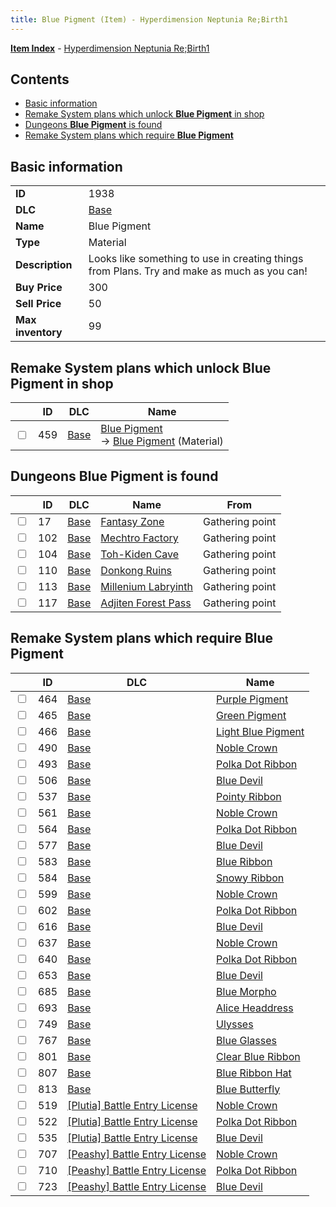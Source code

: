 ```yaml
---
title: Blue Pigment (Item) - Hyperdimension Neptunia Re;Birth1
---
```


[**Item Index**](/neptunia/rb1/item/index.html) - [Hyperdimension Neptunia Re;Birth1](/neptunia/rb1)

## Contents

- [Basic information](#basic-information)
- [Remake System plans which unlock **Blue Pigment** in shop](#remake-system-plans-which-unlock-blue-pigment-in-shop)
- [Dungeons **Blue Pigment** is found](#dungeons-blue-pigment-is-found)
- [Remake System plans which require **Blue Pigment**](#remake-system-plans-which-require-blue-pigment)

## Basic information

|   |   |
| -- | -- |
| **ID** | 1938 |
| **DLC** | [Base](/neptunia/rb1/dlc/1-base.html) |
| **Name** | Blue Pigment |
| **Type** | Material |
| **Description** | Looks like something to use in creating things from Plans. Try and make as much as you can! |
| **Buy Price** | 300 |
| **Sell Price** | 50 |
| **Max inventory** | 99 |


## Remake System plans which unlock **Blue Pigment** in shop

|    | ID | DLC | Name |
| -- | -- | --- | ---- |
| <input type="checkbox" id="rb1-remake-1-459" class="trackbox" /> | 459 | [Base](/neptunia/rb1/dlc/1-base.html) | [Blue Pigment](/neptunia/rb1/remake/1-459-blue-pigment.html)<br /> → [Blue Pigment](/neptunia/rb1/item/1-1938-blue-pigment.html) (Material) |


## Dungeons **Blue Pigment** is found

|    | ID | DLC | Name | From |
| -- | -- | --- | ---- | ---- |
| <input type="checkbox" id="rb1-dungeon-1-17" class="trackbox" /> | 17 | [Base](/neptunia/rb1/dlc/1-base.html) | [Fantasy Zone](/neptunia/rb1/dungeon/1-17-fantasy-zone.html) | Gathering point |
| <input type="checkbox" id="rb1-dungeon-1-102" class="trackbox" /> | 102 | [Base](/neptunia/rb1/dlc/1-base.html) | [Mechtro Factory](/neptunia/rb1/dungeon/1-102-mechtro-factory.html) | Gathering point |
| <input type="checkbox" id="rb1-dungeon-1-104" class="trackbox" /> | 104 | [Base](/neptunia/rb1/dlc/1-base.html) | [Toh-Kiden Cave](/neptunia/rb1/dungeon/1-104-toh-kiden-cave.html) | Gathering point |
| <input type="checkbox" id="rb1-dungeon-1-110" class="trackbox" /> | 110 | [Base](/neptunia/rb1/dlc/1-base.html) | [Donkong Ruins](/neptunia/rb1/dungeon/1-110-donkong-ruins.html) | Gathering point |
| <input type="checkbox" id="rb1-dungeon-1-113" class="trackbox" /> | 113 | [Base](/neptunia/rb1/dlc/1-base.html) | [Millenium Labryinth](/neptunia/rb1/dungeon/1-113-millenium-labryinth.html) | Gathering point |
| <input type="checkbox" id="rb1-dungeon-1-117" class="trackbox" /> | 117 | [Base](/neptunia/rb1/dlc/1-base.html) | [Adjiten Forest Pass](/neptunia/rb1/dungeon/1-117-adjiten-forest-pass.html) | Gathering point |


## Remake System plans which require **Blue Pigment**

|    | ID | DLC | Name |
| -- | -- | --- | ---- |
| <input type="checkbox" id="rb1-quest-1-464" class="trackbox" /> | 464 | [Base](/neptunia/rb1/dlc/1-base.html) | [Purple Pigment](/neptunia/rb1/quest/1-464-purple-pigment.html) |
| <input type="checkbox" id="rb1-quest-1-465" class="trackbox" /> | 465 | [Base](/neptunia/rb1/dlc/1-base.html) | [Green Pigment](/neptunia/rb1/quest/1-465-green-pigment.html) |
| <input type="checkbox" id="rb1-quest-1-466" class="trackbox" /> | 466 | [Base](/neptunia/rb1/dlc/1-base.html) | [Light Blue Pigment](/neptunia/rb1/quest/1-466-light-blue-pigment.html) |
| <input type="checkbox" id="rb1-quest-1-490" class="trackbox" /> | 490 | [Base](/neptunia/rb1/dlc/1-base.html) | [Noble Crown](/neptunia/rb1/quest/1-490-noble-crown.html) |
| <input type="checkbox" id="rb1-quest-1-493" class="trackbox" /> | 493 | [Base](/neptunia/rb1/dlc/1-base.html) | [Polka Dot Ribbon](/neptunia/rb1/quest/1-493-polka-dot-ribbon.html) |
| <input type="checkbox" id="rb1-quest-1-506" class="trackbox" /> | 506 | [Base](/neptunia/rb1/dlc/1-base.html) | [Blue Devil](/neptunia/rb1/quest/1-506-blue-devil.html) |
| <input type="checkbox" id="rb1-quest-1-537" class="trackbox" /> | 537 | [Base](/neptunia/rb1/dlc/1-base.html) | [Pointy Ribbon](/neptunia/rb1/quest/1-537-pointy-ribbon.html) |
| <input type="checkbox" id="rb1-quest-1-561" class="trackbox" /> | 561 | [Base](/neptunia/rb1/dlc/1-base.html) | [Noble Crown](/neptunia/rb1/quest/1-561-noble-crown.html) |
| <input type="checkbox" id="rb1-quest-1-564" class="trackbox" /> | 564 | [Base](/neptunia/rb1/dlc/1-base.html) | [Polka Dot Ribbon](/neptunia/rb1/quest/1-564-polka-dot-ribbon.html) |
| <input type="checkbox" id="rb1-quest-1-577" class="trackbox" /> | 577 | [Base](/neptunia/rb1/dlc/1-base.html) | [Blue Devil](/neptunia/rb1/quest/1-577-blue-devil.html) |
| <input type="checkbox" id="rb1-quest-1-583" class="trackbox" /> | 583 | [Base](/neptunia/rb1/dlc/1-base.html) | [Blue Ribbon](/neptunia/rb1/quest/1-583-blue-ribbon.html) |
| <input type="checkbox" id="rb1-quest-1-584" class="trackbox" /> | 584 | [Base](/neptunia/rb1/dlc/1-base.html) | [Snowy Ribbon](/neptunia/rb1/quest/1-584-snowy-ribbon.html) |
| <input type="checkbox" id="rb1-quest-1-599" class="trackbox" /> | 599 | [Base](/neptunia/rb1/dlc/1-base.html) | [Noble Crown](/neptunia/rb1/quest/1-599-noble-crown.html) |
| <input type="checkbox" id="rb1-quest-1-602" class="trackbox" /> | 602 | [Base](/neptunia/rb1/dlc/1-base.html) | [Polka Dot Ribbon](/neptunia/rb1/quest/1-602-polka-dot-ribbon.html) |
| <input type="checkbox" id="rb1-quest-1-616" class="trackbox" /> | 616 | [Base](/neptunia/rb1/dlc/1-base.html) | [Blue Devil](/neptunia/rb1/quest/1-616-blue-devil.html) |
| <input type="checkbox" id="rb1-quest-1-637" class="trackbox" /> | 637 | [Base](/neptunia/rb1/dlc/1-base.html) | [Noble Crown](/neptunia/rb1/quest/1-637-noble-crown.html) |
| <input type="checkbox" id="rb1-quest-1-640" class="trackbox" /> | 640 | [Base](/neptunia/rb1/dlc/1-base.html) | [Polka Dot Ribbon](/neptunia/rb1/quest/1-640-polka-dot-ribbon.html) |
| <input type="checkbox" id="rb1-quest-1-653" class="trackbox" /> | 653 | [Base](/neptunia/rb1/dlc/1-base.html) | [Blue Devil](/neptunia/rb1/quest/1-653-blue-devil.html) |
| <input type="checkbox" id="rb1-quest-1-685" class="trackbox" /> | 685 | [Base](/neptunia/rb1/dlc/1-base.html) | [Blue Morpho](/neptunia/rb1/quest/1-685-blue-morpho.html) |
| <input type="checkbox" id="rb1-quest-1-693" class="trackbox" /> | 693 | [Base](/neptunia/rb1/dlc/1-base.html) | [Alice Headdress](/neptunia/rb1/quest/1-693-alice-headdress.html) |
| <input type="checkbox" id="rb1-quest-1-749" class="trackbox" /> | 749 | [Base](/neptunia/rb1/dlc/1-base.html) | [Ulysses](/neptunia/rb1/quest/1-749-ulysses.html) |
| <input type="checkbox" id="rb1-quest-1-767" class="trackbox" /> | 767 | [Base](/neptunia/rb1/dlc/1-base.html) | [Blue Glasses](/neptunia/rb1/quest/1-767-blue-glasses.html) |
| <input type="checkbox" id="rb1-quest-1-801" class="trackbox" /> | 801 | [Base](/neptunia/rb1/dlc/1-base.html) | [Clear Blue Ribbon](/neptunia/rb1/quest/1-801-clear-blue-ribbon.html) |
| <input type="checkbox" id="rb1-quest-1-807" class="trackbox" /> | 807 | [Base](/neptunia/rb1/dlc/1-base.html) | [Blue Ribbon Hat](/neptunia/rb1/quest/1-807-blue-ribbon-hat.html) |
| <input type="checkbox" id="rb1-quest-1-813" class="trackbox" /> | 813 | [Base](/neptunia/rb1/dlc/1-base.html) | [Blue Butterfly](/neptunia/rb1/quest/1-813-blue-butterfly.html) |
| <input type="checkbox" id="rb1-quest-7-519" class="trackbox" /> | 519 | [[Plutia] Battle Entry License](/neptunia/rb1/dlc/7-plutia.html) | [Noble Crown](/neptunia/rb1/quest/7-519-noble-crown.html) |
| <input type="checkbox" id="rb1-quest-7-522" class="trackbox" /> | 522 | [[Plutia] Battle Entry License](/neptunia/rb1/dlc/7-plutia.html) | [Polka Dot Ribbon](/neptunia/rb1/quest/7-522-polka-dot-ribbon.html) |
| <input type="checkbox" id="rb1-quest-7-535" class="trackbox" /> | 535 | [[Plutia] Battle Entry License](/neptunia/rb1/dlc/7-plutia.html) | [Blue Devil](/neptunia/rb1/quest/7-535-blue-devil.html) |
| <input type="checkbox" id="rb1-quest-8-707" class="trackbox" /> | 707 | [[Peashy] Battle Entry License](/neptunia/rb1/dlc/8-peashy.html) | [Noble Crown](/neptunia/rb1/quest/8-707-noble-crown.html) |
| <input type="checkbox" id="rb1-quest-8-710" class="trackbox" /> | 710 | [[Peashy] Battle Entry License](/neptunia/rb1/dlc/8-peashy.html) | [Polka Dot Ribbon](/neptunia/rb1/quest/8-710-polka-dot-ribbon.html) |
| <input type="checkbox" id="rb1-quest-8-723" class="trackbox" /> | 723 | [[Peashy] Battle Entry License](/neptunia/rb1/dlc/8-peashy.html) | [Blue Devil](/neptunia/rb1/quest/8-723-blue-devil.html) |

